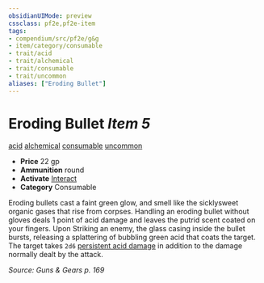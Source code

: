 ```yaml
---
obsidianUIMode: preview
cssclass: pf2e,pf2e-item
tags:
- compendium/src/pf2e/g&g
- item/category/consumable
- trait/acid
- trait/alchemical
- trait/consumable
- trait/uncommon
aliases: ["Eroding Bullet"]
---
```

# Eroding Bullet *Item 5*  
[acid](/rules/traits/acid.md)  [alchemical](/rules/traits/alchemical.md)  [consumable](/rules/traits/consumable.md)  [uncommon](/rules/traits/uncommon.md)  

- **Price** 22 gp
- **Ammunition** round
- **Activate** [Interact](/rules/actions/interact.md)
- **Category** Consumable

Eroding bullets cast a faint green glow, and smell like the sicklysweet organic gases that rise from corpses. Handling an eroding bullet without gloves deals 1 point of acid damage and leaves the putrid scent coated on your fingers. Upon Striking an enemy, the glass casing inside the bullet bursts, releasing a splattering of bubbling green acid that coats the target. The target takes `2d6` [persistent acid damage](/rules/conditions.md#Persistent%20Damage) in addition to the damage normally dealt by the attack.

*Source: Guns & Gears p. 169*